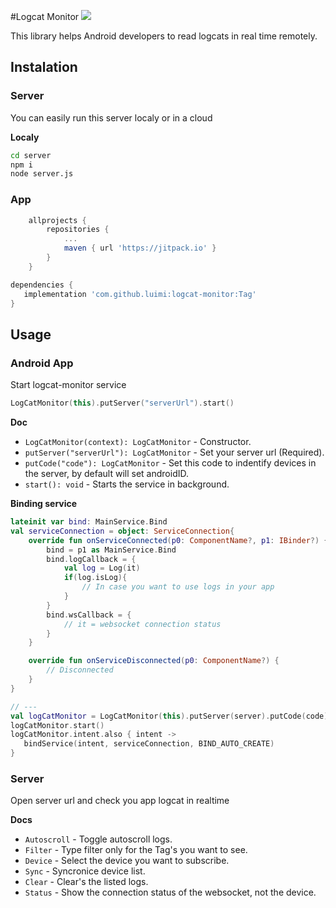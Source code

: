 #Logcat Monitor [![](https://jitpack.io/v/luimi/logcat-monitor.svg)](https://jitpack.io/#luimi/logcat-monitor)

This library helps Android developers to read logcats in real time remotely.

## Instalation

### Server

You can easily run this server localy or in a cloud

**Localy**

```bash
cd server
npm i
node server.js
```

### App

```gradle
	allprojects {
		repositories {
			...
			maven { url 'https://jitpack.io' }
		}
	}
```

```gradle
dependencies {
   implementation 'com.github.luimi:logcat-monitor:Tag'
}
```

## Usage

### Android App
Start logcat-monitor service

```kotlin
LogCatMonitor(this).putServer("serverUrl").start()
```

**Doc**

- `LogCatMonitor(context): LogCatMonitor` - Constructor.
- `putServer("serverUrl"): LogCatMonitor` - Set your server url (Required).
- `putCode("code"): LogCatMonitor` - Set this code to indentify devices in the server, by default will set androidID.
- `start(): void` - Starts the service in background.

**Binding service**

```kotlin
lateinit var bind: MainService.Bind
val serviceConnection = object: ServiceConnection{
    override fun onServiceConnected(p0: ComponentName?, p1: IBinder?) {
        bind = p1 as MainService.Bind
        bind.logCallback = {
            val log = Log(it)
            if(log.isLog){
                // In case you want to use logs in your app
            }
        }
        bind.wsCallback = {
            // it = websocket connection status
        }
    }

    override fun onServiceDisconnected(p0: ComponentName?) {
        // Disconnected
    }
}

// ---
val logCatMonitor = LogCatMonitor(this).putServer(server).putCode(code)
logCatMonitor.start()
logCatMonitor.intent.also { intent ->
   bindService(intent, serviceConnection, BIND_AUTO_CREATE)
}
```

### Server

Open server url and check you app logcat in realtime

**Docs**

- `Autoscroll` - Toggle autoscroll logs.
- `Filter` - Type filter only for the Tag's you want to see.
- `Device` - Select the device you want to subscribe.
- `Sync` - Syncronice device list.
- `Clear` - Clear's the listed logs.
- `Status` - Show the connection status of the websocket, not the device.